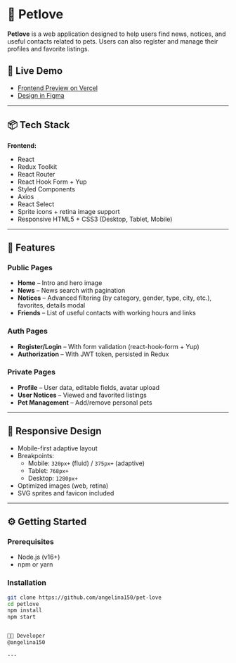 # 🐾 Petlove

**Petlove** is a web application designed to help users find news, notices, and
useful contacts related to pets. Users can also register and manage their
profiles and favorite listings.

## 🔗 Live Demo

- [Frontend Preview on Vercel](https://pet-love-hub.vercel.app/)
- [Design in Figma](https://www.figma.com/file/puMNfZVg4YI8UZoJ1QiLLi/Petl%F0%9F%92%9Bve?type=design&node-id=55838-750&mode=design&t=Xg1IwIcKebTl5xGs-0)

---

## 📦 Tech Stack

**Frontend:**

- React
- Redux Toolkit
- React Router
- React Hook Form + Yup
- Styled Components
- Axios
- React Select
- Sprite icons + retina image support
- Responsive HTML5 + CSS3 (Desktop, Tablet, Mobile)

---

## 🚀 Features

### Public Pages

- **Home** – Intro and hero image
- **News** – News search with pagination
- **Notices** – Advanced filtering (by category, gender, type, city, etc.),
  favorites, details modal
- **Friends** – List of useful contacts with working hours and links

### Auth Pages

- **Register/Login** – With form validation (react-hook-form + Yup)
- **Authorization** – With JWT token, persisted in Redux

### Private Pages

- **Profile** – User data, editable fields, avatar upload
- **User Notices** – Viewed and favorited listings
- **Pet Management** – Add/remove personal pets

---

## 📱 Responsive Design

- Mobile-first adaptive layout
- Breakpoints:
  - Mobile: `320px+` (fluid) / `375px+` (adaptive)
  - Tablet: `768px+`
  - Desktop: `1280px+`
- Optimized images (web, retina)
- SVG sprites and favicon included

---

## ⚙️ Getting Started

### Prerequisites

- Node.js (v16+)
- npm or yarn

### Installation

```bash
git clone https://github.com/angelina150/pet-love
cd petlove
npm install
npm start


🧑‍💻 Developer
@angelina150

---

```
